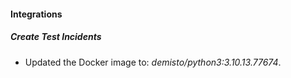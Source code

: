 #### Integrations
##### Create Test Incidents
- Updated the Docker image to: *demisto/python3:3.10.13.77674*.
